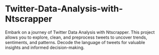 # Twitter-Data-Analysis-with-Ntscrapper
Embark on a journey of Twitter Data Analysis with Ntscrapper. This project allows you to explore, clean, and preprocess tweets to uncover trends, sentiments, and patterns. Decode the language of tweets for valuable insights and informed decision-making.
